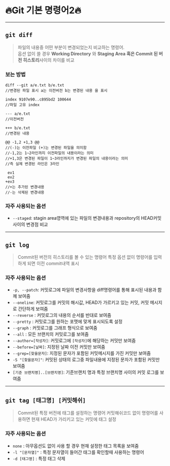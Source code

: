 # 🔥Git 기본 명령어2🔥

---

## `git diff`

> 파일의 내용중 어떤 부분이 변경되었는지 비교하는 명령어.<br/>옵션 없이 쓸 경우 **Working Directory** 와 **Staging Area 혹은 Commit 된 버전 히스토리**사이의 차이를 비교

### 보는 방법

```
diff --git a/e.txt b/e.txt
//변경된 파일 표시 a는 이전버전 b는 변경된 내용 을 표시

index 9107e90..c895bd2 100644
//파일 고유 index

--- a/e.txt
//이전버전

+++ b/e.txt
//변경된 내용

@@ -1,2 +1,3 @@
//(-)는 이전파일 (+)는 변경된 파일을 의미함
//-1,2는 1~2라인까지 이전파일의 내용이라는 의미
//+1,3은 변경된 파일이 1~3라인까지가 변경된 파일의 내용이라는 의미
//즉 실제 변경된 라인은 3라인

 ev1
 ev2
+ev3
//+는 추가된 변경내용
//-는 삭제된 변경내용
```

### 자주 사용되는 옵션

- `--staged`: stagin area영역에 있는 파일의 변경내용과 repository의 HEAD커밋 사이의 변경점 비교

---

## `git log`

> Commit된 버전의 히스토리를 볼 수 있는 명령어 특정 옵션 없이 명령어를 입력하게 되면 이전 commit내역 표시

### 자주 사용되는 옵션

- `-p, --patch`: 커밋로그에 파일의 변경사항을 diff명령어를 통해 표시된 내용과 함께 보여줌
- `--oneline`: 커밋로그를 커밋의 해시값, HEAD가 가르키고 있는 커밋, 커밋 메시지로 간단하게 보여줌
- `--reverse` : 커밋로그의 내용의 순서를 반대로 보여줌
- `--pretty` : 커밋로그를 원하는 포맷에 맞게 표시되도록 설정
- `--graph` : 커밋로그를 그래프 형식으로 보여줌
- `--all` : 모든 브랜치의 커밋로그를 보여줌
- `--author=[작성자]`: 커밋로그에 `[작성자]`에 해당하는 커밋만 보여줌
- `--before=[날짜]`: 지정된 날짜 이전 커밋만 보여줌
- `--grep=[찾을문자]`: 지정된 문자가 포함된 커밋메시지를 가진 커밋만 보여줌
- `-S "[찾을문자]"`: 커밋된 상태의 로그중 파일내용에 지정된 문자가 포함된 커밋만 보여줌
- `[기준 브랜치명]..[브랜치명]`: 기준브랜치 명과 특정 브랜치명 사이의 커밋 로그를 보여줌

---

## `git tag [태그명] [커밋해쉬]`

> Commit된 특정 버전에 태그를 설정하는 명령어 커밋해쉬코드 없이 명령어를 사용하면 현재 HEAD가 가리키고 있는 커밋에 태그 설정

### 자주 사용되는 옵션

- `none` : 아무옵션도 없이 사용 할 경우 현재 설정한 태그 목록을 보여줌
- `-l "[문자열]"` : 특정 문자열이 들어간 태그를 확인할때 사용하는 명령어
- `-d [태그명]` : 특정 태그 삭제

